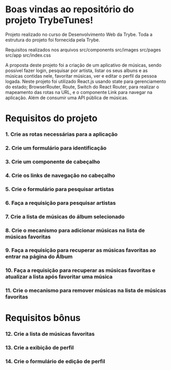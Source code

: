 # Boas vindas ao repositório do projeto TrybeTunes!

Projeto realizado no curso de Desenvolvimento Web da Trybe. Toda a estrutura do projeto foi fornecida pela Trybe.

Requisitos realizados nos arquivos src/components src/images src/pages src/app src/index.css

A proposta deste projeto foi a criação de um aplicativo de músicas, sendo possível fazer login, pesquisar por artista, listar os seus albuns e as músicas contidas nele, favoritar músicas, ver e editar o perfil da pessoa logada.
Neste projeto foi utilizado React.js usando state para gerenciamento do estado; BrowserRouter, Route, Switch do React Router, para realizar o mapeamento das rotas na URL, e o componente Link para navegar na aplicação. Além de consumir uma API pública de músicas.


# Requisitos do projeto
### 1. Crie as rotas necessárias para a aplicação
### 2. Crie um formulário para identificação
### 3. Crie um componente de cabeçalho
### 4. Crie os links de navegação no cabeçalho
### 5. Crie o formulário para pesquisar artistas
### 6. Faça a requisição para pesquisar artistas
### 7. Crie a lista de músicas do álbum selecionado
### 8. Crie o mecanismo para adicionar músicas na lista de músicas favoritas
### 9. Faça a requisição para recuperar as músicas favoritas ao entrar na página do Álbum
### 10. Faça a requisição para recuperar as músicas favoritas e atualizar a lista após favoritar uma música
### 11. Crie o mecanismo para remover músicas na lista de músicas favoritas

# Requisitos bônus

### 12. Crie a lista de músicas favoritas
### 13. Crie a exibição de perfil
### 14. Crie o formulário de edição de perfil
